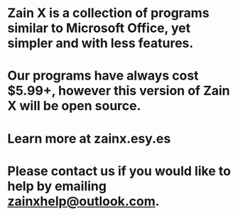 # Zain X is a collection of programs similar to Microsoft Office, yet simpler and with less features. 
# Our programs have always cost $5.99+, however this version of Zain X will be open source.
# Learn more at zainx.esy.es
# Please contact us if you would like to help by emailing zainxhelp@outlook.com.

